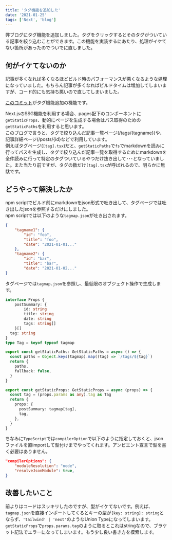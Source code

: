 ```yaml
---
title: 'タグ機能を追加した'
date: '2021-01-25'
tags: ['Next', 'blog']
---
```

弊ブログにタグ機能を追加しました。タグをクリックするとそのタグがついている記事を絞り込むことができます。この機能を実装するにあたり、処理がイケてない箇所があったのでついでに直しました。

## 何がイケてないのか
記事が多くなれば多くなるほどビルド時のパフォーマンスが悪くなるような処理になっていました。もちろん記事が多くなればビルドタイムは増加してしまいますが、コード的にも気持ち悪いので直してしまいました。

[このコミット](https://github.com/mako-makok/mako-makok.dev/commit/c89623e01dfcadc9183e9f25df291498347af5c1)がタグ機能追加の機能です。

Next.jsのSSG機能を利用する場合、pages配下のコンポーネントに`getStaticProps`、動的にページを生成する場合はパス取得のための`getStaticPaths`を利用すると思います。  
このブログで言うと、タグで絞り込んだ記事一覧ページ(/tags/{tagname})や、記事詳細ページ(/posts/{id}などで利用しています。  
例えばタグページ(`[tag].tsx`)だと、`getStaticPaths`で`fs`でmarkdownを読みに行ってパスを生成し、タグで絞り込んだ記事一覧を取得するためにmarkdownを全件読みに行って特定のタグついているやつだけ抜き出して･･･となっていました。また当たり前ですが、タグの数だけ`[tag].tsx`が呼ばれるので、明らかに無駄です。


## どうやって解決したか
npm scriptでビルド前にmarkdownをjson形式で吐き出して、タグページでは吐き出したjsonを参照するだけにしました。  
npm scriptでは以下のような`tagmap.json`が吐き出されます。
```json
{
    "tagname1": {
        "id": "foo",
        "title": "foo", 
        "date": "2021-01-01..."    
    },
    "tagname2": {
        "id": "bar",
        "title": "bar", 
        "date": "2021-01-02..."
}
```
タグページでは`tagmap.json`を参照し、最低限のオブジェクト操作で生成します。
```ts
interface Props {
    postSummary: {
        id: string
        title: string
        date: string
        tags: string[]
    }[]
  tag: string
}
type Tag = keyof typeof tagmap

export const getStaticPaths: GetStaticPaths = async () => {
  const paths = Object.keys(tagmap).map((tag) => `/tags/${tag}`)
  return {
    paths,
    fallback: false,
  }
}

export const getStaticProps: GetStaticProps = async (props) => {
  const tag = (props.params as any).tag as Tag
  return {
    props: {
      postSummary: tagmap[tag],
      tag,
    },
  }
}
```

ちなみに`TypeScript`では`compilerOption`で以下のように指定しておくと、jsonファイルを直importして型付けまでやってくれます。アンビエント宣言で型を書く必要はありません。
```json
"compilerOptions": {
    "moduleResolution": "node",
    "resolveJsonModule": true,
}
```

## 改善したいこと
前よりはコードはスッキリしたのですが、型がイケてないです。例えば、`tagmap.json`を直接インポートしてくるとキーの型が`[key: string]: string`とならず、`'tailwind' | 'next'`のようなUnion Typeになってしまいます。`getStaticProps`で`props.params.tag`のように取るとこれはstringなので、ブラケット記法でエラーになってしまいます。もう少し良い書き方を模索します。